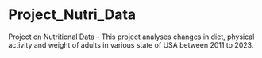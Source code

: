 # Project_Nutri_Data
Project on Nutritional Data  -  This project analyses changes in diet, physical activity and weight of adults in various state of USA between 2011 to 2023.
